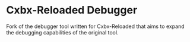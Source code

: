 # Cxbx-Reloaded Debugger

Fork of the debugger tool written for Cxbx-Reloaded that aims to expand the debugging capabilities of the original tool.
